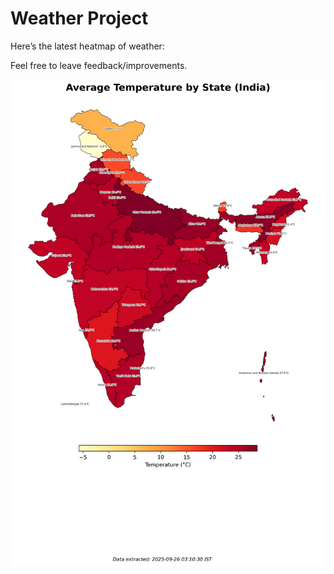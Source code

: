 # Weather Project

Here’s the latest heatmap of weather:

Feel free to leave feedback/improvements.

![India Heatmap](docs/assets/india_heatmap.png?v=D5B6D1)
